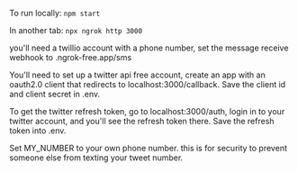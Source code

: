 To run locally:
`npm start`

In another tab:
`npx ngrok http 3000`

you'll need a twillio account with a phone number, set the message receive webhook to <your-ngrok-forwarding-url>.ngrok-free.app/sms

You'll need to set up a twitter api free account, create an app with an oauth2.0 client that redirects to localhost:3000/callback. Save the client id and client secret in .env.

To get the twitter refresh token, go to localhost:3000/auth, login in to your twitter account, and you'll see the refresh token there. Save the refresh token into .env.

Set MY_NUMBER to your own phone number. this is for security to prevent someone else from texting your tweet number.
